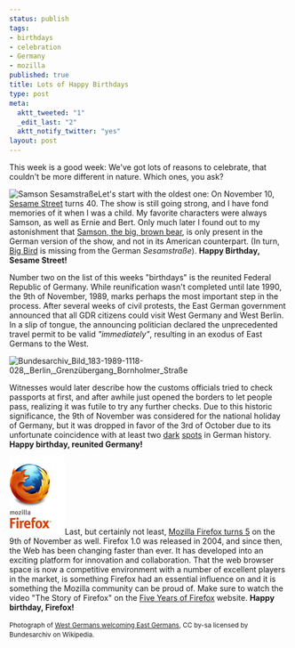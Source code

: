 ```yaml
--- 
status: publish
tags: 
- birthdays
- celebration
- Germany
- mozilla
published: true
title: Lots of Happy Birthdays
type: post
meta: 
  aktt_tweeted: "1"
  _edit_last: "2"
  aktt_notify_twitter: "yes"
layout: post
---
```

This week is a good week: We've got lots of reasons to celebrate, that couldn't be more different in nature. Which ones, you ask?

<img src="/media/wp/2009/11/Samson_Sesamstraße.png" alt="Samson Sesamstraße" title="Samson Sesamstraße" width="197" height="293" class="alignright size-full wp-image-2454" />Let's start with the oldest one: On November 10, <a href="http://en.wikipedia.org/wiki/Sesame_street">Sesame Street</a> turns 40. The show is still going strong, and I have fond memories of it when I was a child. My favorite characters were always Samson, as well as Ernie and Bert. Only much later I found out to my astonishment that <a href="http://en.wikipedia.org/wiki/Sesamstra%C3%9Fe">Samson, the big, brown bear</a>, is only present in the German version of the show, and not in its American counterpart. (In turn, <a href="http://en.wikipedia.org/wiki/Big_bird">Big Bird</a> is missing from the German <em>Sesamstraße</em>). <strong>Happy Birthday, Sesame Street!</strong>

Number two on the list of this weeks "birthdays" is the reunited Federal Republic of Germany. While reunification wasn't completed until late 1990, the 9th of November, 1989, marks perhaps the most important step in the process. After several weeks of civil protests, the East German government announced that all GDR citizens could visit West Germany and West Berlin. In a slip of tongue, the announcing politician declared the unprecedented travel permit to be valid <em>"immediately"</em>, resulting in an exodus of East Germans to the West.

<img src="/media/wp/2009/11/Bundesarchiv_Bild_183-1989-1118-028_Berlin_Grenzübergang_Bornholmer_Straße-300x187.jpg" alt="Bundesarchiv_Bild_183-1989-1118-028,_Berlin,_Grenzübergang_Bornholmer_Straße" title="Bundesarchiv_Bild_183-1989-1118-028,_Berlin,_Grenzübergang_Bornholmer_Straße" width="300" height="187" class="alignnone size-medium wp-image-2456" />

Witnesses would later describe how the customs officials tried to check passports at first, and after awhile just opened the borders to let people pass, realizing it was futile to try any further checks. Due to this historic significance, the 9th of November was considered for the national holiday of Germany, but it was dropped in favor of the 3rd of October due to its unfortunate coincidence with at least two <a href="http://en.wikipedia.org/wiki/Beer_Hall_Putsch">dark</a> <a href="http://en.wikipedia.org/wiki/Kristallnacht">spots</a> in German history. <strong>Happy birthday, reunited Germany!</strong>

<img src="/media/wp/2009/11/mozilla-firefox.png" alt="Mozilla Firefox" title="Mozilla Firefox" width="100" height="140" class="alignright size-full wp-image-2458" />Last, but certainly not least, <a href="http://www.spreadfirefox.com/5years/">Mozilla Firefox turns 5</a> on the 9th of November as well. Firefox 1.0 was released in 2004, and since then, the Web has been changing faster than ever. It has developed into an exciting platform for innovation and collaboration. That the web browser space is now a competitive environment with a number of excellent players in the market, is something Firefox had an essential influence on and it is something the Mozilla community can be proud of. Make sure to watch the video "The Story of Firefox" on the <a href="http://www.spreadfirefox.com/5years/">Five Years of Firefox</a> website. <strong>Happy birthday, Firefox!</strong>

<small>Photograph of <a href="http://de.wikipedia.org/wiki/Datei:Bundesarchiv_Bild_183-1989-1118-028,_Berlin,_Grenz%C3%BCbergang_Bornholmer_Stra%C3%9Fe.jpg">West Germans welcoming East Germans</a>, CC by-sa licensed by Bundesarchiv on Wikipedia.</small>
